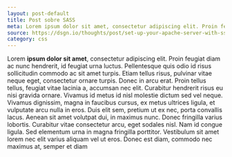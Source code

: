 ```yaml
---
layout: post-default
title: Post sobre SASS
meta: Lorem ipsum dolor sit amet, consectetur adipiscing elit. Proin feugiat diam ac nunc hendrerit, id feugiat urna luctus.
source: https://dsgn.io/thoughts/post/set-up-your-apache-server-with-ssl/
category: css
---
```


Lorem **ipsum dolor sit amet**, consectetur adipiscing elit. Proin feugiat diam ac nunc hendrerit, id feugiat urna luctus. Pellentesque quis odio id risus sollicitudin commodo ac sit amet turpis. Etiam tellus risus, pulvinar vitae neque eget, consectetur ornare turpis. Donec in arcu erat. Proin tellus tellus, feugiat vitae lacinia a, accumsan nec elit. Curabitur hendrerit risus eu nisi gravida ornare. Vivamus id metus id nisl molestie dictum sed vel neque. Vivamus dignissim, magna in faucibus cursus, ex metus ultrices ligula, et vulputate arcu nulla in eros. Duis elit sem, pretium ut ex nec, porta convallis lacus. Aenean sit amet volutpat dui, in maximus nunc. Donec fringilla varius lobortis. Curabitur vitae consectetur arcu, eget sodales nisl. Nam id congue ligula. Sed elementum urna in magna fringilla porttitor. Vestibulum sit amet lorem nec elit varius aliquam vel ut eros. Donec est diam, commodo nec maximus at, semper et diam